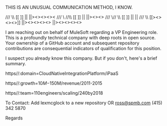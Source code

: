 THIS IS AN UNUSUAL COMMUNICATION METHOD, I KNOW.

   ///     \\\      [[       ]]   ||           ||><><><><
  /// \\  //\\\     [[       ]]   ||           ||><><>
 ///   \\//  \\\    [[       ]]   ||           ||
///           \\\   [[><><><>]]   ||><><><><>  ||><><><><>

I am reaching out on behalf of MuleSoft regarding a VP Engineering role.
This is a profoundly technical company with deep roots in open source.
Your ownership of a GitHub account and subsequent repository contributions are consequential indicators of qualification for this position.

I suspect you already know this company.  But if you don't, here's a brief summary.

https//:domain=CloudNativeIntegrationPlatform/iPaaS

https//:growth=$10M-$150M/revenue/2011-2015

https//:team=110engineers/scaling/240by2018

To Contact: Add lexmcglock to a new repository OR ross@spmb.com (415) 342 5870

Regards

